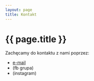 ```yaml
---
layout: page
title: Kontakt
---
```


<h1> {{ page.title }} </h1>

Zachęcamy do kontaktu z nami poprzez: 

* <a href="mailto:samorzadzsmeie@gmail.com">e-mail</a>
* (fb grupa)
* (instagram)